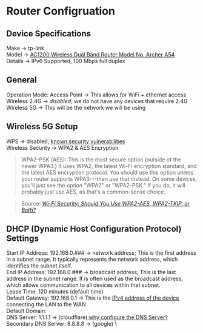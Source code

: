# Router Configruation
## Device Specifications
Make &rarr; tp-link \
Model &rarr; [AC1200 Wireless Dual Band Router Model No. Archer A54](https://www.tp-link.com/us/home-networking/wifi-router/archer-a54/) \
Details &rarr; IPv6 Supported, 100 Mbps full duplex
## General
Operation Mode: Access Point &rarr; This allows for WiFi + ethernet access \
Wireless 2.4G &rarr; *disabled*; we do not have any devices that require 2.4G \
Wireless 5G &rarr; This will be the network we will be using
## Wireless 5G Setup
WPS &rarr; disabled; [known security vulnerabilities](https://www.howtogeek.com/176124/wi-fi-protected-setup-wps-is-insecure-heres-why-you-should-disable-it/) \
Wireless Security &rarr; WPA2 & AES Encryption
>WPA2-PSK (AES): This is the most secure option (outside of the newer WPA3.) It uses WPA2, the latest Wi-Fi encryption standard, and the latest AES encryption protocol. You should use this option unless your router supports WPA3---then use that instead. On some devices, you'll just see the option "WPA2" or "WPA2-PSK." If you do, it will probably just use AES, as that's a common-sense choice.

>Source: <i>[Wi-Fi Security: Should You Use WPA2-AES, WPA2-TKIP, or Both?](https://www.howtogeek.com/204697/wi-fi-security-should-you-use-wpa2-aes-wpa2-tkip-or-both/)</i>

## DHCP (Dynamic Host Configuration Protocol) Settings
Start IP Address: 192.168.0.### &rarr; network address; This is the first address in a subnet range. It typically represents the network address, which identifies the subnet itself. \
End IP Address: 192.168.0.### &rarr; broadcast address; This is the last address in the subnet range. It is often used as the broadcast address, which allows communication to all devices within that subnet. \
Lease Time: 120 minutes (default time) \
Default Gateway: 192.168.0.1 &rarr; This is the [IPv4 address of the device](https://www.youtube.com/watch?v=pCcJFdYNamc) connecting the LAN to the WAN\
Default Domain: \
DNS Server: 1.1.1.1 &rarr; (cloudflare);[why configure the DNS Server?](https://theispinfo.com/best-dns-settings-for-faster-internet/) \
Secondary DNS Server: 8.8.8.8 &rarr; (google) \
